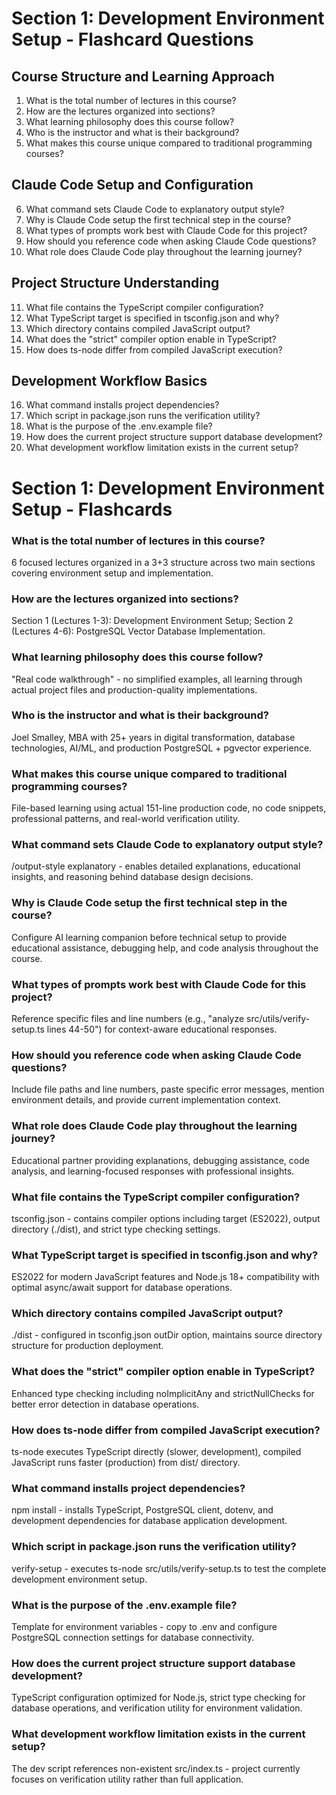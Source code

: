 # Section 1: Development Environment Setup - Flashcard Questions

## Course Structure and Learning Approach

1. What is the total number of lectures in this course?
2. How are the lectures organized into sections?
3. What learning philosophy does this course follow?
4. Who is the instructor and what is their background?
5. What makes this course unique compared to traditional programming courses?

## Claude Code Setup and Configuration

6. What command sets Claude Code to explanatory output style?
7. Why is Claude Code setup the first technical step in the course?
8. What types of prompts work best with Claude Code for this project?
9. How should you reference code when asking Claude Code questions?
10. What role does Claude Code play throughout the learning journey?

## Project Structure Understanding

11. What file contains the TypeScript compiler configuration?
12. What TypeScript target is specified in tsconfig.json and why?
13. Which directory contains compiled JavaScript output?
14. What does the "strict" compiler option enable in TypeScript?
15. How does ts-node differ from compiled JavaScript execution?

## Development Workflow Basics

16. What command installs project dependencies?
17. Which script in package.json runs the verification utility?
18. What is the purpose of the .env.example file?
19. How does the current project structure support database development?
20. What development workflow limitation exists in the current setup?

# Section 1: Development Environment Setup - Flashcards

### **What is the total number of lectures in this course?**

6 focused lectures organized in a 3+3 structure across two main sections covering environment setup and implementation.

### **How are the lectures organized into sections?**

Section 1 (Lectures 1-3): Development Environment Setup; Section 2 (Lectures 4-6): PostgreSQL Vector Database Implementation.

### **What learning philosophy does this course follow?**

"Real code walkthrough" - no simplified examples, all learning through actual project files and production-quality implementations.

### **Who is the instructor and what is their background?**

Joel Smalley, MBA with 25+ years in digital transformation, database technologies, AI/ML, and production PostgreSQL + pgvector experience.

### **What makes this course unique compared to traditional programming courses?**

File-based learning using actual 151-line production code, no code snippets, professional patterns, and real-world verification utility.

### **What command sets Claude Code to explanatory output style?**

/output-style explanatory - enables detailed explanations, educational insights, and reasoning behind database design decisions.

### **Why is Claude Code setup the first technical step in the course?**

Configure AI learning companion before technical setup to provide educational assistance, debugging help, and code analysis throughout the course.

### **What types of prompts work best with Claude Code for this project?**

Reference specific files and line numbers (e.g., "analyze src/utils/verify-setup.ts lines 44-50") for context-aware educational responses.

### **How should you reference code when asking Claude Code questions?**

Include file paths and line numbers, paste specific error messages, mention environment details, and provide current implementation context.

### **What role does Claude Code play throughout the learning journey?**

Educational partner providing explanations, debugging assistance, code analysis, and learning-focused responses with professional insights.

### **What file contains the TypeScript compiler configuration?**

tsconfig.json - contains compiler options including target (ES2022), output directory (./dist), and strict type checking settings.

### **What TypeScript target is specified in tsconfig.json and why?**

ES2022 for modern JavaScript features and Node.js 18+ compatibility with optimal async/await support for database operations.

### **Which directory contains compiled JavaScript output?**

./dist - configured in tsconfig.json outDir option, maintains source directory structure for production deployment.

### **What does the "strict" compiler option enable in TypeScript?**

Enhanced type checking including noImplicitAny and strictNullChecks for better error detection in database operations.

### **How does ts-node differ from compiled JavaScript execution?**

ts-node executes TypeScript directly (slower, development), compiled JavaScript runs faster (production) from dist/ directory.

### **What command installs project dependencies?**

npm install - installs TypeScript, PostgreSQL client, dotenv, and development dependencies for database application development.

### **Which script in package.json runs the verification utility?**

verify-setup - executes ts-node src/utils/verify-setup.ts to test the complete development environment setup.

### **What is the purpose of the .env.example file?**

Template for environment variables - copy to .env and configure PostgreSQL connection settings for database connectivity.

### **How does the current project structure support database development?**

TypeScript configuration optimized for Node.js, strict type checking for database operations, and verification utility for environment validation.

### **What development workflow limitation exists in the current setup?**

The dev script references non-existent src/index.ts - project currently focuses on verification utility rather than full application.